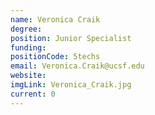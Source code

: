 ```yaml
---
name: Veronica Craik
degree:
position: Junior Specialist
funding: 
positionCode: 5techs
email: Veronica.Craik@ucsf.edu
website:
imgLink: Veronica_Craik.jpg
current: 0
---
```


